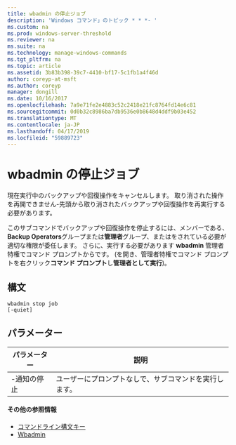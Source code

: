 ```yaml
---
title: wbadmin の停止ジョブ
description: 'Windows コマンド」のトピック * * *- '
ms.custom: na
ms.prod: windows-server-threshold
ms.reviewer: na
ms.suite: na
ms.technology: manage-windows-commands
ms.tgt_pltfrm: na
ms.topic: article
ms.assetid: 3b83b398-39c7-4410-bf17-5c1fb1a4f46d
author: coreyp-at-msft
ms.author: coreyp
manager: dongill
ms.date: 10/16/2017
ms.openlocfilehash: 7a9e71fe2e4883c52c2418e21fc8764fd14e6c81
ms.sourcegitcommit: 0d0b32c8986ba7db9536e0b8648d4ddf9b03e452
ms.translationtype: MT
ms.contentlocale: ja-JP
ms.lasthandoff: 04/17/2019
ms.locfileid: "59889723"
---
```

# <a name="wbadmin-stop-job"></a>wbadmin の停止ジョブ



現在実行中のバックアップや回復操作をキャンセルします。 取り消された操作を再開できません-先頭から取り消されたバックアップや回復操作を再実行する必要があります。

このサブコマンドでバックアップや回復操作を停止するには、メンバーである、 **Backup Operators**グループまたは**管理者**グループ、またはをされている必要が適切な権限が委任します。 さらに、実行する必要があります **wbadmin** 管理者特権でコマンド プロンプトからです。 (を開き、管理者特権でコマンド プロンプトを右クリック**コマンド プロンプト**し**管理者として実行**)。

## <a name="syntax"></a>構文

```
wbadmin stop job
[-quiet]
```

## <a name="parameters"></a>パラメーター

|パラメーター|説明|
|---------|-----------|
|-通知の停止|ユーザーにプロンプトなしで、サブコマンドを実行します。|

#### <a name="additional-references"></a>その他の参照情報

-   [コマンドライン構文キー](command-line-syntax-key.md)
-   [Wbadmin](wbadmin.md)